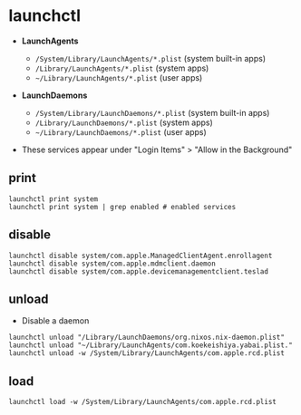 # launchctl

- **LaunchAgents**
  - `/System/Library/LaunchAgents/*.plist` (system built-in apps)
  - `/Library/LaunchAgents/*.plist` (system apps)
  - `~/Library/LaunchAgents/*.plist` (user apps)

- **LaunchDaemons**
  - `/System/Library/LaunchDaemons/*.plist` (system built-in apps)
  - `/Library/LaunchDaemons/*.plist` (system apps)
  - `~/Library/LaunchDaemons/*.plist` (user apps)

- These services appear under "Login Items" > "Allow in the Background"

## print

```shell
launchctl print system
launchctl print system | grep enabled # enabled services
```

## disable

```shell
launchctl disable system/com.apple.ManagedClientAgent.enrollagent
launchctl disable system/com.apple.mdmclient.daemon
launchctl disable system/com.apple.devicemanagementclient.teslad
```

## unload

- Disable a daemon

```shell
launchctl unload "/Library/LaunchDaemons/org.nixos.nix-daemon.plist"
launchctl unload "~/Library/LaunchAgents/com.koekeishiya.yabai.plist."
launchctl unload -w /System/Library/LaunchAgents/com.apple.rcd.plist
```

## load

```shell
launchctl load -w /System/Library/LaunchAgents/com.apple.rcd.plist
```
